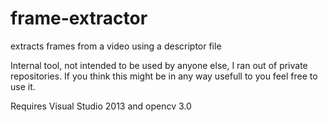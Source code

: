 # frame-extractor
extracts frames from a video using a descriptor file

Internal tool, not intended to be used by anyone else, I ran out of private repositories. If you think this might be in any way usefull to you feel free to use it.

Requires Visual Studio 2013 and opencv 3.0